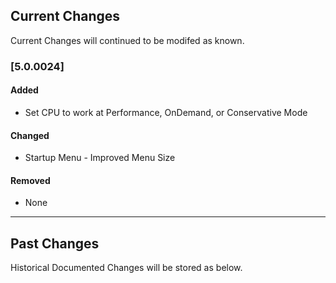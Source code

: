 ## Current Changes
Current Changes will continued to be modifed as known.

### [5.0.0024]
#### Added
- Set CPU to work at Performance, OnDemand, or Conservative Mode

#### Changed
- Startup Menu - Improved Menu Size

#### Removed
- None

-------------------------------------------------------
## Past Changes
Historical Documented Changes will be stored as below.

